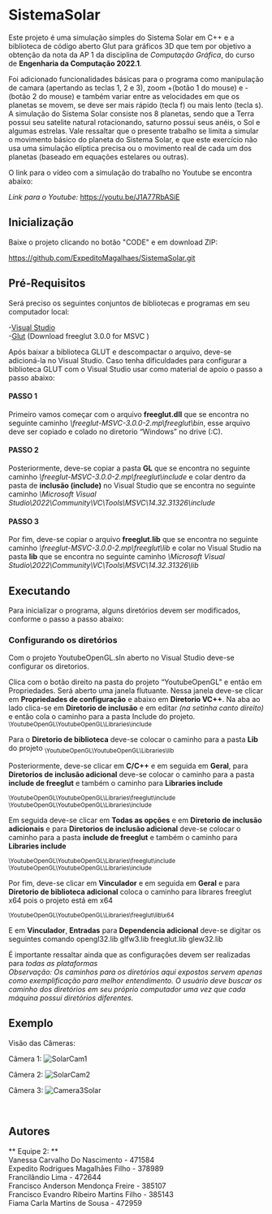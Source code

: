# SistemaSolar

Este projeto é uma simulação simples do Sistema Solar em C++ e a biblioteca de código aberto Glut para gráficos 3D que tem por objetivo a obtenção da nota da AP 1 da disciplina de *Computação Gráfica*, do curso de **Engenharia da Computação 2022.1**.

Foi adicionado funcionalidades básicas para o programa como manipulação de camara (apertando as teclas 1, 2 e 3), zoom +(botão 1 do mouse) e - (botão 2 do mouse) e também variar entre as velocidades em que os planetas se movem, se deve ser mais rápido (tecla f)  ou mais lento (tecla s). A simulação do Sistema Solar consiste nos 8 planetas, sendo que a Terra possui seu satelite natural rotacionando, saturno possui seus anéis, o Sol e algumas estrelas.
Vale ressaltar que o presente trabalho se limita a simular o movimento básico do planeta do Sistema Solar, e que este exercício não usa uma simulação elíptica precisa ou o movimento real de cada um dos planetas (baseado em equações estelares ou outras).

O link para o vídeo com a simulação do trabalho no Youtube se encontra abaixo:

*Link para o Youtube:* https://youtu.be/J1A77RbASiE

## Inicialização

Baixe o projeto clicando no botão "CODE" e em download ZIP:

https://github.com/ExpeditoMagalhaes/SistemaSolar.git

## Pré-Requisitos
 
Será preciso os seguintes conjuntos de bibliotecas e programas em seu computador local:

-[Visual Studio](https://visualstudio.microsoft.com/pt-br/vs/)<br/>
-[Glut](https://www.transmissionzero.co.uk/software/freeglut-devel/) (Download freeglut 3.0.0 for MSVC )

Após baixar a biblioteca GLUT e descompactar o arquivo, deve-se adicioná-la no Visual Studio. Caso tenha dificuldades para configurar a biblioteca GLUT com o Visual Studio usar como material de apoio o passo a passo abaixo:
#### PASSO 1
Primeiro vamos começar com o arquivo **freeglut.dll** que se encontra no seguinte caminho *\freeglut-MSVC-3.0.0-2.mp\freeglut\bin*, esse arquivo deve ser copiado e colado no diretorio “Windows” no drive (:C).
#### PASSO 2
Posteriormente, deve-se copiar a pasta **GL** que se encontra no seguinte caminho *\freeglut-MSVC-3.0.0-2.mp\freeglut\include* e colar dentro da pasta de **inclusão (include)** no Visual Studio que se encontra no seguinte caminho *\Microsoft Visual Studio\2022\Community\VC\Tools\MSVC\14.32.31326\include*
#### PASSO 3
Por fim, deve-se copiar o arquivo **freeglut.lib** que se encontra no seguinte caminho *\freeglut-MSVC-3.0.0-2.mp\freeglut\lib* e colar no Visual Studio na pasta **lib**  que se encontra no seguinte caminho *\Microsoft Visual Studio\2022\Community\VC\Tools\MSVC\14.32.31326\lib*

## Executando
 Para inicializar o programa, alguns diretórios devem ser modificados, conforme o passo a passo abaixo:
 
 ### Configurando os diretórios
 Com o projeto YoutubeOpenGL.sln aberto no Visual Studio deve-se configurar os diretorios.

Clica com o botão direito na pasta do projeto “YoutubeOpenGL" e então em Propriedades. Será aberto uma janela flutuante. 
Nessa janela deve-se clicar em **Propriedades de configuração** e abaixo em **Diretorio VC++**.
Na aba ao lado clica-se em **Diretorio de inclusão** e em editar *(na setinha canto direito)* e então cola o caminho para a pasta Include do projeto. <sub>\YoutubeOpenGL\YoutubeOpenGL\Libraries\include</sub>

Para o **Diretorio de biblioteca** deve-se colocar o caminho para a pasta **Lib** do projeto <sub>\YoutubeOpenGL\YoutubeOpenGL\Libraries\lib</sub>

Posteriormente, deve-se clicar em **C/C++** e em seguida em **Geral**, para **Diretorios de inclusão adicional** deve-se colocar o caminho para a pasta **include de freeglut**  e também o caminho para **Libraries include**

<sub>\YoutubeOpenGL\YoutubeOpenGL\Libraries\freeglut\include</sub><br/>
<sub>\YoutubeOpenGL\YoutubeOpenGL\Libraries\include</sub>

Em seguida deve-se clicar em **Todas as opções** e em **Diretorio de inclusão adicionais** e para **Diretorios de inclusão adicional** deve-se colocar o caminho para a pasta **include de freeglut**  e também o caminho para **Libraries include**

<sub>\YoutubeOpenGL\YoutubeOpenGL\Libraries\freeglut\include</sub><br/>
<sub>\YoutubeOpenGL\YoutubeOpenGL\Libraries\include</sub>

Por fim, deve-se clicar em **Vinculador** e em seguida em **Geral** e para **Diretorio de biblioteca adicional** coloca o caminho para librares freeglut x64 pois o projeto está em x64

<sub>\YoutubeOpenGL\YoutubeOpenGL\Libraries\freeglut\lib\x64</sub>

E em **Vinculador**, **Entradas**  para **Dependencia adicional** deve-se digitar os seguintes comando 
opengl32.lib
glfw3.lib
freeglut.lib
glew32.lib

É importante ressaltar ainda que as configurações devem ser realizadas para *todas as plataformas* <br/>
*Observação: Os caminhos para os diretórios aqui expostos servem apenas como exemplificação para melhor entendimento. O usuário deve buscar os caminho dos diretórios em seu próprio computador uma vez que cada máquina possui diretórios diferentes.*


## Exemplo

Visão das Câmeras: <br />

Câmera 1:
![SolarCam1](https://user-images.githubusercontent.com/71902902/174695733-0c6af737-984a-4f07-8d4c-28670e9848fa.gif)


Câmera 2:
![SolarCam2](https://user-images.githubusercontent.com/71902902/174695765-8dfbbf92-3d71-4fa4-8006-d71a98c66970.gif)


Câmera 3:
![Camera3Solar](https://user-images.githubusercontent.com/71902902/174696861-2b86dd02-040a-4287-a1b9-9c705a25b22a.gif)


<br />

## Autores 
** Equipe 2: **
  <br />Vanessa Carvalho Do Nascimento - 471584
  <br />Expedito Rodrigues Magalhães Filho - 378989
  <br />Francilândio Lima - 472644
  <br />Francisco Anderson Mendonça Freire - 385107
  <br />Francisco Evandro Ribeiro Martins Filho - 385143
  <br />Fiama Carla Martins de Sousa - 472959
  
